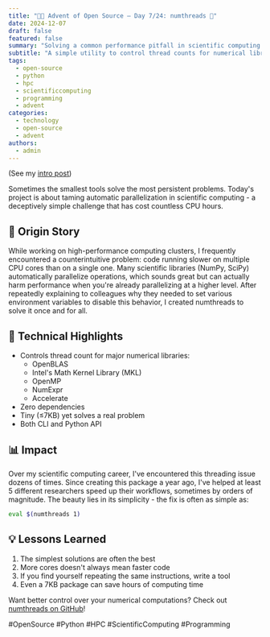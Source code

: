 ```yaml
---
title: "🎄🎁 Advent of Open Source – Day 7/24: numthreads 🧵"
date: 2024-12-07
draft: false
featured: false
summary: "Solving a common performance pitfall in scientific computing with a tiny yet powerful tool."
subtitle: "A simple utility to control thread counts for numerical libraries, preventing performance degradation."
tags:
  - open-source
  - python
  - hpc
  - scientificcomputing
  - programming
  - advent
categories:
  - technology
  - open-source
  - advent
authors:
  - admin
---
```


(See my [intro post](../))

Sometimes the smallest tools solve the most persistent problems. Today's project is about taming automatic parallelization in scientific computing - a deceptively simple challenge that has cost countless CPU hours.

## 📖 Origin Story

While working on high-performance computing clusters, I frequently encountered a counterintuitive problem: code running slower on multiple CPU cores than on a single one. Many scientific libraries (NumPy, SciPy) automatically parallelize operations, which sounds great but can actually harm performance when you're already parallelizing at a higher level. After repeatedly explaining to colleagues why they needed to set various environment variables to disable this behavior, I created numthreads to solve it once and for all.

## 🔧 Technical Highlights

- Controls thread count for major numerical libraries:
  - OpenBLAS
  - Intel's Math Kernel Library (MKL)
  - OpenMP
  - NumExpr
  - Accelerate
- Zero dependencies
- Tiny (≤7KB) yet solves a real problem
- Both CLI and Python API

## 📊 Impact

Over my scientific computing career, I've encountered this threading issue dozens of times. Since creating this package a year ago, I've helped at least 5 different researchers speed up their workflows, sometimes by orders of magnitude. The beauty lies in its simplicity - the fix is often as simple as:

```bash
eval $(numthreads 1)
```

## 💡 Lessons Learned

1. The simplest solutions are often the best
2. More cores doesn't always mean faster code
3. If you find yourself repeating the same instructions, write a tool
4. Even a 7KB package can save hours of computing time

Want better control over your numerical computations? Check out [numthreads on GitHub](https://github.com/basnijholt/numthreads)!

#OpenSource #Python #HPC #ScientificComputing #Programming
